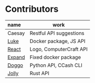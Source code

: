 # Contributors
| name                                        | work                    |
| :------------------------------------------ | ----------------------- |
| Caesay                                      | Restful API suggestions |
| [Luke](https://github.com/LukeeeeBennett)   | Docker package, JS API  |
| [React](https://github.com/Reactified)      | Logo, ComputerCraft API |
| [Expand](https://github.com/Expand-sys)     | Fixed docker package    |
| [Doggo](https://github.com/FearlessDoggo21) | Python API, CCash CLI   |
| [Jolly](https://github.com/STBoyden)        | Rust API                |